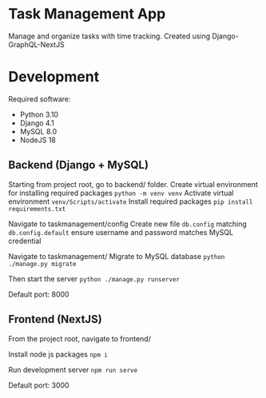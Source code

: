 # Task Management App

Manage and organize tasks with time tracking.
Created using Django-GraphQL-NextJS 

# Development
Required software:
- Python 3.10
- Django 4.1
- MySQL 8.0
- NodeJS 18

## Backend (Django + MySQL)
Starting from project root, go to backend/ folder.
Create virtual environment for installing required packages
`python -m venv venv`
Activate virtual environment
`venv/Scripts/activate` 
Install required packages
`pip install requirements.txt`

Navigate to taskmanagement/config
Create new file `db.config` matching `db.config.default` ensure username and password matches MySQL credential

Navigate to taskmanagement/
Migrate to MySQL database
`python ./manage.py migrate`

Then start the server
`python ./manage.py runserver`

Default port: 8000

## Frontend (NextJS)
From the project root, navigate to frontend/

Install node js packages
`npm i`

Run development server
`npm run serve`

Default port: 3000